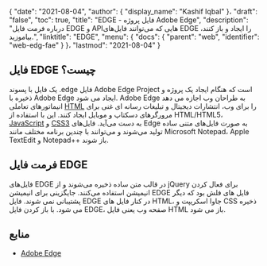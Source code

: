 {
  "date": "2021-08-04",
  "author": {
    "display_name": "Kashif Iqbal"
}،
  "draft": "false",
  "toc": true,
  "title": "EDGE - فایل پروژه Adobe Edge",
  "description": "درباره فرمت فایل EDGE و APIهایی که می‌توانند فایل‌های EDGE را ایجاد و باز کنند، بیاموزید.",
  "linktitle": "EDGE",
  "menu": {
    "docs": {
      "parent": "web",
      "identifier": "web-edg-fae"
}
}،
  "lastmod": "2021-08-04"
}

## فایل EDGE چیست؟

یک فایل با پسوند .edge فایل Adobe Edge Project است که هنگام ایجاد یک پروژه و ذخیره با Adobe Edge ایجاد می شود. Adobe Edge به طراحان وب اجازه می دهد انیماتورهای تعاملی [HTML](/web/html/) را برای وب، انتشارات دیجیتال و تبلیغات رسانه ای غنی برای مرورگرهای دسکتاپ و موبایل ایجاد کنند. این با استفاده از HTML/HTML5، [JavaScript](/web/js/) و [CSS3](/web/css/) به دست می‌آید. فایل‌های Edge به صورت فایل‌های متنی ساده تولید می‌شوند و می‌توانند با چندین برنامه مختلف مانند Microsoft Notepad، Apple TextEdit و Notepad++ باز شوند.

## فرمت فایل EDGE

فایل‌های EDGE در قالب متن ساده ذخیره می‌شوند و از jQuery برای فعال کردن انیمیشن استفاده می‌کنند. جایگزینی برای انیمیشن EDGE فایل های فلش بود که دیگر پشتیبانی نمی شوند. فایل EDGE در کنار فایل های HTML، جاوا اسکریپت و CSS ذخیره می شود. با باز کردن فایل EDGE، صفحه وب یعنی فایل HTML باز می شود.

## منابع

* [Adobe Edge](https://www.adobe.com/sea/products/edge-animate.html)


